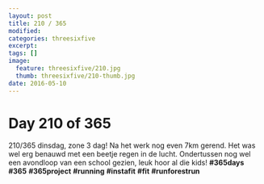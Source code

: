 ```yaml
---
layout: post
title: 210 / 365
modified:
categories: threesixfive
excerpt:
tags: []
image:
  feature: threesixfive/210.jpg
  thumb: threesixfive/210-thumb.jpg
date: 2016-05-10
---
```


# Day 210 of 365

210/365 dinsdag, zone 3 dag! Na het werk nog even 7km gerend. Het was wel erg benauwd met een beetje regen in de lucht. Ondertussen nog wel een avondloop van een school gezien, leuk hoor al die kids! **\#365days** **\#365** **\#365project** **\#running** **\#instafit** **\#fit** **\#runforestrun**
